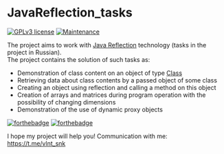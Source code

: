# JavaReflection_tasks

 [![GPLv3 license](https://img.shields.io/badge/License-GPLv3-blue.svg)](http://perso.crans.org/besson/LICENSE.html)
 [![Maintenance](https://img.shields.io/badge/Maintained%3F-no-red.svg)](https://GitHub.com/Naereen/StrapDown.js/graphs/commit-activity)
 
The project aims to work with [Java Reflection](https://en.wikipedia.org/wiki/Reflection_(computer_programming)) technology (tasks in the project in Russian).  
The project contains the solution of such tasks as:
  * Demonstration of class content on an object of type [Class](https://docs.oracle.com/javase/8/docs/api/java/lang/Class.html)  
  * Retrieving data about class contents by a passed object of some class  
  * Creating an object using reflection and calling a method on this object  
  * Creation of arrays and matrices during program operation with the possibility of changing dimensions  
  * Demonstration of the use of dynamic proxy objects  

[![forthebadge](https://forthebadge.com/images/badges/made-with-java.svg)](https://forthebadge.com)
[![forthebadge](https://forthebadge.com/images/badges/built-with-love.svg)](https://forthebadge.com)

I hope my project will help you! Communication with me: https://t.me/vlnt_snk

